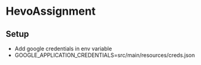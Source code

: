 # HevoAssignment

## Setup 
- Add google credentials in env variable
- GOOGLE_APPLICATION_CREDENTIALS=src/main/resources/creds.json